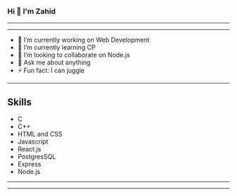 ### Hi 👋 I'm Zahid

---
---

- 🔭 I’m currently working on Web Development
- 🌱 I’m currently learning CP
- 👯 I’m looking to collaborate on Node.js
- 💬 Ask me about anything
- ⚡ Fun fact: I can juggle
---
## Skills
- C
- C++
- HTML and CSS
- Javascript
- React.js
- PostgresSQL
- Express
- Node.js


---
---

